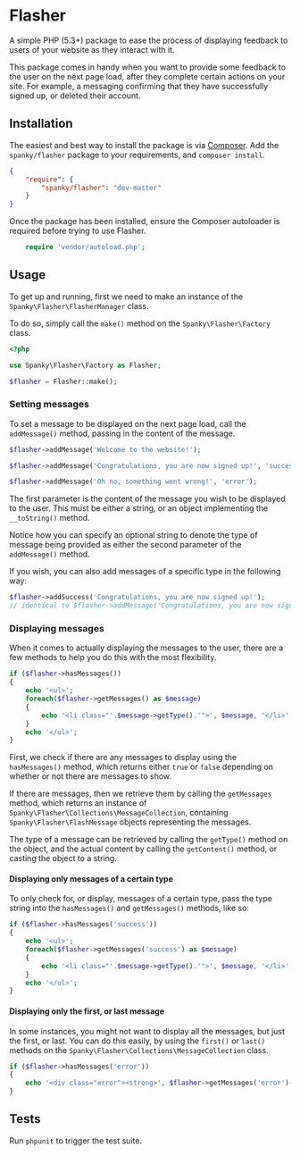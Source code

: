 # Flasher

A simple PHP (5.3+) package to ease the process of displaying feedback to users of your website as they interact with it.

This package comes in handy when you want to provide some feedback to the user on the next page load, after they complete certain actions on your site. For example, a messaging confirming that they have successfully signed up, or deleted their account.

## Installation

The easiest and best way to install the package is via [Composer](http://getcomposer.org). 
Add the ```spanky/flasher``` package to your requirements, and ```composer install```.

```json
{
    "require": {
        "spanky/flasher": "dev-master"
    }
}
``` 
Once the package has been installed, ensure the Composer autoloader is required before 
trying to use Flasher.

```php
    require 'vendor/autoload.php';
```


## Usage

To get up and running, first we need to make an instance of the ```Spanky\Flasher\FlasherManager``` class. 

To do so, simply call the ```make()``` method on the ```Spanky\Flasher\Factory``` class.

```php
<?php

use Spanky\Flasher\Factory as Flasher;

$flasher = Flasher::make();
```

### Setting messages

To set a message to be displayed on the next page load, call the ```addMessage()``` method, 
passing in the content of the message.

```php
$flasher->addMessage('Welcome to the website!');

$flasher->addMessage('Congratulations, you are now signed up!', 'success');

$flasher->addMessage('Oh no, something went wrong!', 'error');
```
The first parameter is the content of the message you wish to be displayed to the user. This must 
be either a string, or an object implementing the ```__toString()``` method.

Notice how you can specify an optional string to denote the type of message being provided as 
either the second parameter of the ```addMessage()``` method.

If you wish, you can also add messages of a specific type in the following way:

```php
$flasher->addSuccess('Congratulations, you are now signed up!');
// identical to $flasher->addMessage('Congratulations, you are now signed up!', 'success');
```

### Displaying messages

When it comes to actually displaying the messages to the user, there are a few methods to 
help you do this with the most flexibility.


```php
if ($flasher->hasMessages()) 
{
    echo '<ul>';
    foreach($flasher->getMessages() as $message) 
    {
        echo '<li class="'.$message->getType().'">', $message, '</li>';
    }
    echo '</ul>';
}
```

First, we check if there are any messages to display using the ```hasMessages()``` method, which 
returns either ```true``` or ```false``` depending on whether or not there are messages to show.

If there are messages, then we retrieve them by calling the ```getMessages``` method, which returns 
an instance of ```Spanky\Flasher\Collections\MessageCollection```, containing 
```Spanky\Flasher\FlashMessage``` objects representing the messages.

The type of a message can be retrieved by calling the ```getType()``` method on the object, and the 
actual content by calling the ```getContent()``` method, or casting the object to a string.

#### Displaying only messages of a certain type

To only check for, or display, messages of a certain type, pass the type string into 
the ```hasMessages()``` and ```getMessages()``` methods, like so:

```php
if ($flasher->hasMessages('success')) 
{
    echo '<ul>';
    foreach($flasher->getMessages('success') as $message) 
    {
        echo '<li class="'.$message->getType().'">', $message, '</li>';
    }
    echo '</ul>';
}
```

#### Displaying only the first, or last message

In some instances, you might not want to display all the messages, but just the first, or last.
You can do this easily, by using the ```first()``` or ```last()``` methods on the 
```Spanky\Flasher\Collections\MessageCollection``` class.

```php
if ($flasher->hasMessages('error')) 
{
    echo '<div class="error"><strong>', $flasher->getMessages('error')->first(), '</strong></div>';
}
```

## Tests

Run ```phpunit``` to trigger the test suite.


